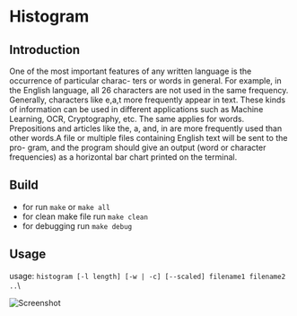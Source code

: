 # Histogram
## Introduction
One of the most important features of any written language is the occurrence of particular charac-
ters or words in general. For example, in the English language, all 26 characters are not used in
the same frequency. Generally, characters like e,a,t more frequently appear in text. These kinds of
information can be used in different applications such as Machine Learning, OCR, Cryptography,
etc. The same applies for words. Prepositions and articles like the, a, and, in are more frequently
used than other words.A file or multiple files containing English text will be sent to the pro-
gram, and the program should give an output (word or character frequencies) as a horizontal bar
chart printed on the terminal.

## Build

- for run `make` or `make all`
- for clean make file run `make clean`
- for debugging run `make debug`

## Usage

usage: `histogram [-l length] [-w | -c] [--scaled] filename1 filename2 ..`\

![Screenshot](screenshot.png)

